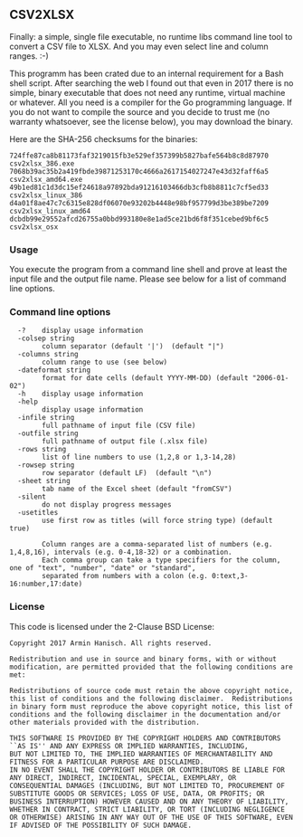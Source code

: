 
## CSV2XLSX

Finally: a simple, single file executable, no runtime libs command line tool to convert
a CSV file to XLSX. And you may even select line and column ranges. :-)

This programm has been crated due to an internal requirement for a Bash shell script. After searching
the web I found out that even in 2017 there is no simple, binary executable that does not need any
runtime, virtual machine or whatever. All you need is a compiler for the Go programming language.
If you do not want to compile the source and you decide to trust me (no warranty whatsoever, see the
license below), you may download the binary.

Here are the SHA-256 checksums for the binaries:

    724ffe87ca8b81173faf3219015fb3e529ef357399b5827bafe564b8c8d87970  csv2xlsx_386.exe
    7068b39ac35b2a419fbde39871253170c4666a2617154027247e43d32faff6a5  csv2xlsx_amd64.exe
    49b1ed81c1d3dc15ef24618a97892bda91216103466db3cfb8b8811c7cf5ed33  csv2xlsx_linux_386
    d4a01f8ae47c7c6315e828df06070e93202b4448e98bf957799d3be389be7209  csv2xlsx_linux_amd64
    dcbdb99e29552afcd26755a0bbd993180e8e1ad5ce21bd6f8f351cebed9bf6c5  csv2xlsx_osx


### Usage

You execute the program from a command line shell and prove at least the input file and the output file name.
Please see below for a list of command line options.

### Command line options

```
  -?	display usage information
  -colsep string
    	column separator (default '|')  (default "|")
  -columns string
    	column range to use (see below)
  -dateformat string
    	format for date cells (default YYYY-MM-DD) (default "2006-01-02")
  -h	display usage information
  -help
    	display usage information
  -infile string
    	full pathname of input file (CSV file)
  -outfile string
    	full pathname of output file (.xlsx file)
  -rows string
    	list of line numbers to use (1,2,8 or 1,3-14,28)
  -rowsep string
    	row separator (default LF)  (default "\n")
  -sheet string
    	tab name of the Excel sheet (default "fromCSV")
  -silent
    	do not display progress messages
  -usetitles
    	use first row as titles (will force string type) (default true)

        Column ranges are a comma-separated list of numbers (e.g. 1,4,8,16), intervals (e.g. 0-4,18-32) or a combination.
        Each comma group can take a type specifiers for the column, one of "text", "number", "date" or "standard",
        separated from numbers with a colon (e.g. 0:text,3-16:number,17:date)
```

### License

This code is licensed under the 2-Clause BSD License:

    Copyright 2017 Armin Hanisch. All rights reserved.

    Redistribution and use in source and binary forms, with or without
    modification, are permitted provided that the following conditions are
    met:

    Redistributions of source code must retain the above copyright notice,
    this list of conditions and the following disclaimer.  Redistributions
    in binary form must reproduce the above copyright notice, this list of
    conditions and the following disclaimer in the documentation and/or
    other materials provided with the distribution.

    THIS SOFTWARE IS PROVIDED BY THE COPYRIGHT HOLDERS AND CONTRIBUTORS
    ``AS IS'' AND ANY EXPRESS OR IMPLIED WARRANTIES, INCLUDING,
    BUT NOT LIMITED TO, THE IMPLIED WARRANTIES OF MERCHANTABILITY AND
    FITNESS FOR A PARTICULAR PURPOSE ARE DISCLAIMED.
    IN NO EVENT SHALL THE COPYRIGHT HOLDER OR CONTRIBUTORS BE LIABLE FOR
    ANY DIRECT, INDIRECT, INCIDENTAL, SPECIAL, EXEMPLARY, OR
    CONSEQUENTIAL DAMAGES (INCLUDING, BUT NOT LIMITED TO, PROCUREMENT OF
    SUBSTITUTE GOODS OR SERVICES; LOSS OF USE, DATA, OR PROFITS; OR
    BUSINESS INTERRUPTION) HOWEVER CAUSED AND ON ANY THEORY OF LIABILITY,
    WHETHER IN CONTRACT, STRICT LIABILITY, OR TORT (INCLUDING NEGLIGENCE
    OR OTHERWISE) ARISING IN ANY WAY OUT OF THE USE OF THIS SOFTWARE, EVEN
    IF ADVISED OF THE POSSIBILITY OF SUCH DAMAGE.
